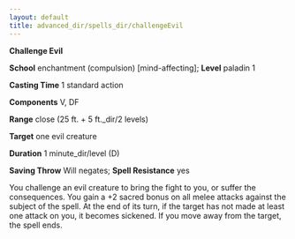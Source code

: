 ```yaml
---
layout: default
title: advanced_dir/spells_dir/challengeEvil
---
```

 **Challenge Evil**

**School** enchantment (compulsion) [mind-affecting]; **Level** paladin 1

**Casting Time** 1 standard action

**Components** V, DF

**Range** close (25 ft. + 5 ft._dir/2 levels)

**Target** one evil creature

**Duration** 1 minute_dir/level (D)

**Saving Throw** Will negates; **Spell Resistance** yes

You challenge an evil creature to bring the fight to you, or suffer the consequences. You gain a +2 sacred bonus on all melee attacks against the subject of the spell. At the end of its turn, if the target has not made at least one attack on you, it becomes sickened. If you move away from the target, the spell ends.

